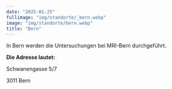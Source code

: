 ```yaml
---
date: "2025-01-25"
fullimage: "img/standorte/_bern.webp"
image: "img/standorte/bern.webp"
title: "Bern"
---
```


In Bern werden die Untersuchungen bei MRI-Bern durchgeführt. 

**Die Adresse lautet:**

Schwanengasse 5/7

3011 Bern
